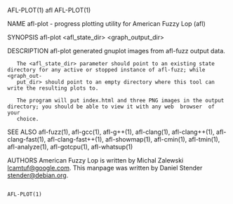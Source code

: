 AFL-PLOT(1)                                                             afl                                                            AFL-PLOT(1)

NAME
       afl-plot - progress plotting utility for American Fuzzy Lop (afl)

SYNOPSIS
       afl-plot <afl_state_dir> <graph_output_dir>

DESCRIPTION
       afl-plot generated gnuplot images from afl-fuzz output data.

       The <afl_state_dir> parameter should point to an existing state directory for any active or stopped instance of afl-fuzz; while <graph_out‐
       put_dir> should point to an empty directory where this tool can write the resulting plots to.

       The program will put index.html and three PNG images in the output directory; you should be able to view it with any web  browser  of  your
       choice.

SEE ALSO
       afl-fuzz(1),  afl-gcc(1),  afl-g++(1),  afl-clang(1),  afl-clang++(1), afl-clang-fast(1), afl-clang-fast++(1), afl-showmap(1), afl-cmin(1),
       afl-tmin(1), afl-analyze(1), afl-gotcpu(1), afl-whatsup(1)

AUTHORS
       American Fuzzy Lop is written by Michal Zalewski <lcamtuf@google.com>.  This manpage was written by Daniel Stender <stender@debian.org>.

                                                                                                                                       AFL-PLOT(1)
